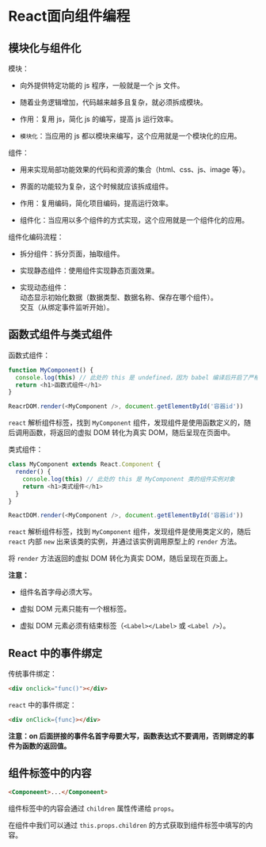 # React面向组件编程

## 模块化与组件化

模块：

- 向外提供特定功能的 js 程序，一般就是一个 js 文件。

- 随着业务逻辑增加，代码越来越多且复杂，就必须拆成模块。

- 作用：复用 js，简化 js 的编写，提高 js 运行效率。

- `模块化`：当应用的 js 都以模块来编写，这个应用就是一个模块化的应用。

组件：

- 用来实现局部功能效果的代码和资源的集合（html、css、js、image 等）。

- 界面的功能较为复杂，这个时候就应该拆成组件。

- 作用：复用编码，简化项目编码，提高运行效率。

- 组件化：当应用以多个组件的方式实现，这个应用就是一个组件化的应用。

组件化编码流程：

- 拆分组件：拆分页面，抽取组件。

- 实现静态组件：使用组件实现静态页面效果。

- 实现动态组件：  
动态显示初始化数据（数据类型、数据名称、保存在哪个组件）。  
交互（从绑定事件监听开始）。

## 函数式组件与类式组件

函数式组件：

```js
function MyComponent() {
  console.log(this) // 此处的 this 是 undefined，因为 babel 编译后开启了严格模式
  return <h1>函数式组件</h1>
}

ReacrDOM.render(<MyComponent />, document.getElementById('容器id'))
```

`react` 解析组件标签，找到 `MyComponent` 组件，发现组件是使用函数定义的，随后调用函数，将返回的虚拟 DOM 转化为真实 DOM，随后呈现在页面中。

类式组件：

```js
class MyComponent extends React.Component {
  render() {
    console.log(this) // 此处的 this 是 MyComponent 类的组件实例对象
    return <h1>类式组件</h1>
  }
}

ReactDOM.render(<MyComponent />, document.getElementById('容器id'))
```

`react` 解析组件标签，找到 `MyComponent` 组件，发现组件是使用类定义的，随后 `react` 内部 `new` 出来该类的实例，并通过该实例调用原型上的 `render` 方法。

将 `render` 方法返回的虚拟 DOM 转化为真实 DOM，随后呈现在页面上。

**注意：**

- 组件名首字母必须大写。

- 虚拟 DOM 元素只能有一个根标签。

- 虚拟 DOM 元素必须有结束标签（`<Label></Label>` 或 `<Label />`）。

## React 中的事件绑定

传统事件绑定：

```html
<div onclick="func()"></div>
```

`react` 中的事件绑定：

```html
<div onClick={func}></div>
```

**注意：on 后面拼接的事件名首字母要大写，函数表达式不要调用，否则绑定的事件为函数的返回值。**

## 组件标签中的内容

```html
<Componeent>...</Componeent>
```

组件标签中的内容会通过 `children` 属性传递给 `props`。

在组件中我们可以通过 `this.props.children` 的方式获取到组件标签中填写的内容。
